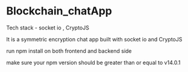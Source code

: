 # Blockchain_chatApp


Tech stack - socket io , CryptoJS

It is a symmetric encryption chat app built with socket io and CryptoJS

run npm install on both frontend and backend side

make sure your npm version should be greater than or equal to v14.0.1
